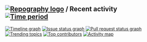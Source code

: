 
## [![Repography logo](https://images.repography.com/logo.svg)](https://repography.com) / Recent activity [![Time period](https://images.repography.com/32074375/Seminarclass/seminarclass.github.io/recent-activity/N73WcQXQQTuWWpCj8Ua9MpMlC0Zvpr8whlwJwR3C2l8_badge.svg)](https://repography.com)
[![Timeline graph](https://images.repography.com/32074375/Seminarclass/seminarclass.github.io/recent-activity/N73WcQXQQTuWWpCj8Ua9MpMlC0Zvpr8whlwJwR3C2l8_timeline.svg)](https://github.com/Seminarclass/seminarclass.github.io/commits)
[![Issue status graph](https://images.repography.com/32074375/Seminarclass/seminarclass.github.io/recent-activity/N73WcQXQQTuWWpCj8Ua9MpMlC0Zvpr8whlwJwR3C2l8_issues.svg)](https://github.com/Seminarclass/seminarclass.github.io/issues)
[![Pull request status graph](https://images.repography.com/32074375/Seminarclass/seminarclass.github.io/recent-activity/N73WcQXQQTuWWpCj8Ua9MpMlC0Zvpr8whlwJwR3C2l8_prs.svg)](https://github.com/Seminarclass/seminarclass.github.io/pulls)
[![Trending topics](https://images.repography.com/32074375/Seminarclass/seminarclass.github.io/recent-activity/N73WcQXQQTuWWpCj8Ua9MpMlC0Zvpr8whlwJwR3C2l8_words.svg)](https://github.com/Seminarclass/seminarclass.github.io/commits)
[![Top contributors](https://images.repography.com/32074375/Seminarclass/seminarclass.github.io/recent-activity/N73WcQXQQTuWWpCj8Ua9MpMlC0Zvpr8whlwJwR3C2l8_users.svg)](https://github.com/Seminarclass/seminarclass.github.io/graphs/contributors)
[![Activity map](https://images.repography.com/32074375/Seminarclass/seminarclass.github.io/recent-activity/N73WcQXQQTuWWpCj8Ua9MpMlC0Zvpr8whlwJwR3C2l8_map.svg)](https://github.com/Seminarclass/seminarclass.github.io/commits)

